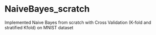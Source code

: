 # NaiveBayes_scratch
Implemented Naive Bayes from scratch with Cross Validation (K-fold and stratified Kfold) on MNIST dataset
